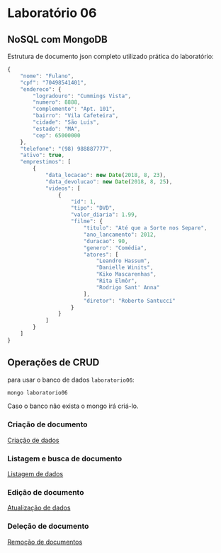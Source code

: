 # Laboratório 06

## NoSQL com MongoDB

Estrutura de documento json completo utilizado prática do laboratório:

``` javascript
{
    "nome": "Fulano",
    "cpf": "70498541401",
    "endereco": {
        "logradouro": "Cummings Vista",
        "numero": 8888,
        "complemento": "Apt. 101",
        "bairro": "Vila Cafeteira",
        "cidade": "São Luís",
        "estado": "MA",
        "cep": 65000000
    },
    "telefone": "(98) 988887777",
    "ativo": true,
    "emprestimos": [
        {
            "data_locacao": new Date(2018, 8, 23),
            "data_devolucao": new Date(2018, 8, 25),
            "videos": [
                {
                    "id": 1,
                    "tipo": "DVD",
                    "valor_diaria": 1.99,
                    "filme": {
                        "titulo": "Até que a Sorte nos Separe",
                        "ano_lancamento": 2012,
                        "duracao": 90,
                        "genero": "Comédia",
                        "atores": [
                            "Leandro Hassum",
                            "Danielle Winits",
                            "Kiko Mascarenhas",
                            "Rita Elmôr",
                            "Rodrigo Sant' Anna"
                        ],
                        "diretor": "Roberto Santucci"
                    }
                }
            ]
        }
    ]
}
```

## Operações de CRUD

para usar o banco de dados `laboratorio06`:

``` bash
mongo laboratorio06
```

Caso o banco não exista o mongo irá criá-lo.

### Criação de documento

[Criação de dados](01_insert.md)

### Listagem e busca de documento

[Listagem de dados](02_find.md)

### Edição de documento

[Atualização de dados](03_update.md)

### Deleção de documento

[Remoção de documentos](04_delete.md)
